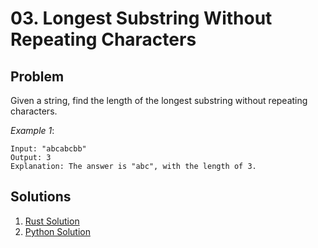 # 03. Longest Substring Without Repeating Characters

## Problem

Given a string, find the length of the longest substring without repeating characters.

*Example 1*:

```
Input: "abcabcbb"
Output: 3 
Explanation: The answer is "abc", with the length of 3. 
```

## Solutions
1. [Rust Solution](rs-solution/unique-char-substring/)
2. [Python Solution](js-solution/)

